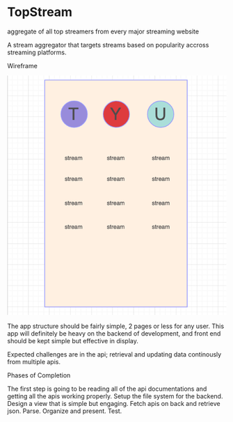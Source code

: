 # TopStream
aggregate of all top streamers from every major streaming website

A stream aggregator that targets streams based on popularity accross streaming platforms.

Wireframe

![Wireframe](topStreamsWireframe.png)

The app structure should be fairly simple, 2 pages or less for any user. This app will definitely be heavy on the backend of development, and front end should be kept simple but effective in display.

Expected challenges are in the api; retrieval and updating data continously from multiple apis.

Phases of Completion

The first step is going to be reading all of the api documentations and getting all the apis working properly.
Setup the file system for the backend.
Design a view that is simple but engaging.
Fetch apis on back and retrieve json.
Parse.
Organize and present.
Test.
